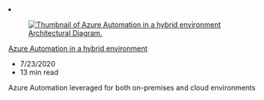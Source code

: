 <!-- This file is automatically generated by build/architectures/build_index.py. Any updates will be lost. -->

<!-- markdownlint-disable MD033 -->

<li class="grid-item item-column" data-categories="Hybrid Management and Governance ">
<article class="card">
    <div class="card-header has-margin-bottom-none" aria-hidden="true">
        <figure class="image diagram has-height-175 has-overflow-hidden level">
            <a href="/azure/architecture/hybrid/azure-automation-hybrid"><img src="/azure/architecture/browse/thumbs/azure-automation-hybrid.png" class="diagram" alt="Thumbnail of Azure Automation in a hybrid environment Architectural Diagram." data-linktype="relative-path"></a>
        </figure>
    </div>
    <div class="card-content">
        <a class="card-content-title has-margin-top-none" href="/azure/architecture/hybrid/azure-automation-hybrid">
            <p>Azure Automation in a hybrid environment</p>
        </a>
        <ul class="card-content-metadata">
            <li>7/23/2020</li>
            <li>13 min read</li>
        </ul>
        <p class="card-content-description">Azure Automation leveraged for both on-premises and cloud environments</p>
        <div class="bottom-to-top-fade is-hidden-mobile"></div>
    </div>
</article>
</li>
